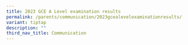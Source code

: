 ```yaml
---
title: 2023 GCE A Level examination results
permalink: /parents/communication/2023gcealevelexaminationresults/
variant: tiptap
description: ""
third_nav_title: Communication
---
```

